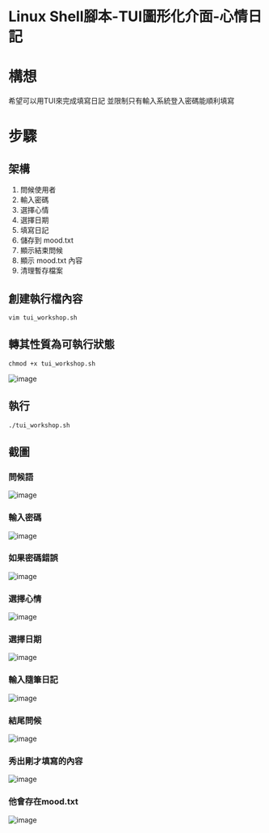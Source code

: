 # Linux Shell腳本-TUI圖形化介面-心情日記
# 構想
希望可以用TUI來完成填寫日記
並限制只有輸入系統登入密碼能順利填寫

# 步驟
## 架構
1. 問候使用者
2. 輸入密碼
3. 選擇心情
4. 選擇日期
5. 填寫日記
6. 儲存到 mood.txt
7. 顯示結束問候
8. 顯示 mood.txt 內容
9. 清理暫存檔案

## 創建執行檔內容
```
vim tui_workshop.sh
```
## 轉其性質為可執行狀態
```
chmod +x tui_workshop.sh
```
![image](https://github.com/user-attachments/assets/36e56ab6-0b65-4172-a965-5e04e12ba658)

## 執行
```
./tui_workshop.sh
```
## 截圖
### 問候語
![image](https://github.com/user-attachments/assets/011ea26a-569c-4bfc-b07c-670fe8238031)

### 輸入密碼
![image](https://github.com/user-attachments/assets/34846609-96ac-4049-a8e8-69d2afafc03d)

### 如果密碼錯誤
![image](https://github.com/user-attachments/assets/d82be118-1373-4d4c-bc46-707617e02b76)

### 選擇心情
![image](https://github.com/user-attachments/assets/7532fd3b-5d28-413d-8633-0667111c4d0a)

### 選擇日期
![image](https://github.com/user-attachments/assets/18e23ec1-fafb-4399-811f-f21206838672)

### 輸入隨筆日記
![image](https://github.com/user-attachments/assets/5c6ff5a5-b03b-418a-87ba-381fd253e719)

### 結尾問候
![image](https://github.com/user-attachments/assets/994d4d47-1801-43f7-baa1-2bdb8dcd3c4c)

### 秀出剛才填寫的內容
![image](https://github.com/user-attachments/assets/17683239-eb24-482a-aeb9-659a7b16e479)

### 他會存在mood.txt
![image](https://github.com/user-attachments/assets/742221bc-8b72-4b62-aefb-df9f913f4418)
